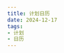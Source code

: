 ```yaml
---
title: 计划日历
date: 2024-12-17
tags:
- 计划
- 日历
---
```


<!-- 引入 FullCalendar 的 CSS -->
<link href='https://cdn.jsdelivr.net/npm/fullcalendar@5.11.3/main.min.css' rel='stylesheet' />

<!-- 引入 FullCalendar 的 JS -->
<script src='https://cdn.jsdelivr.net/npm/fullcalendar@5.11.3/main.min.js'></script>

<!-- 日历容器 -->
<div id='calendar'></div>

<!-- 自定义样式（可选） -->
<style>
  #calendar {
    max-width: 900px;
    margin: 40px auto;
  }
</style>

<!-- 初始化 FullCalendar -->
<script>
  document.addEventListener('DOMContentLoaded', function() {
    var calendarEl = document.getElementById('calendar');
    var calendar = new FullCalendar.Calendar(calendarEl, {
      initialView: 'dayGridMonth',
      locale: 'zh-cn', // 设置语言为中文
      headerToolbar: {
        left: 'prev,next today',
        center: 'title',
        right: 'dayGridMonth,timeGridWeek,timeGridDay'
      },
      events: [
        {
          title: '项目启动会议',
          start: '2024-12-01',
          description: '与团队讨论项目启动细节。'
        },
        {
          title: '代码审查',
          start: '2024-12-05',
          description: '审查提交的代码并提供反馈。'
        },
        {
          title: '发布版本 1.0',
          start: '2024-12-20',
          description: '发布项目的第一个稳定版本。'
        }
      ],
      eventClick: function(info) {
        if (info.event.extendedProps.description) {
          alert('事件: ' + info.event.title + '\n描述: ' + info.event.extendedProps.description);
        }
      }
    });
    calendar.render();
  });
</script>
